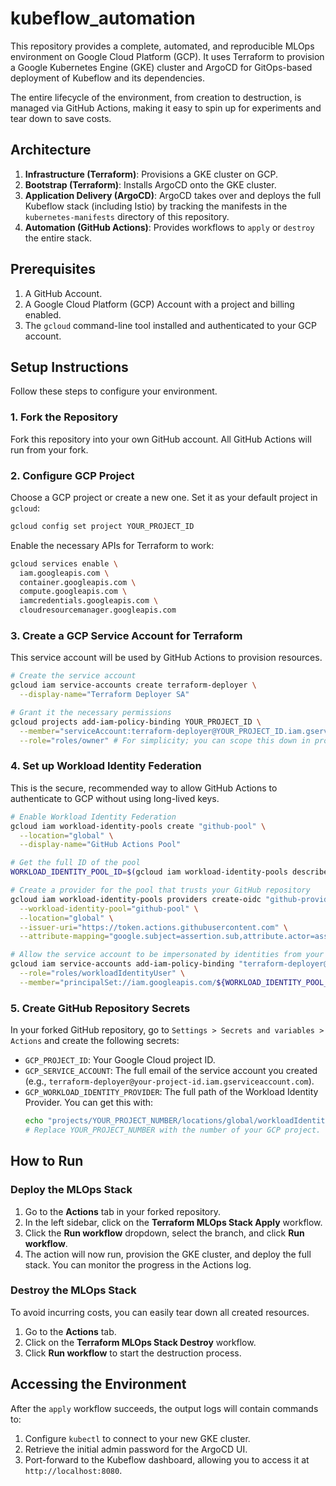 # kubeflow_automation

This repository provides a complete, automated, and reproducible MLOps environment on Google Cloud Platform (GCP). It uses Terraform to provision a Google Kubernetes Engine (GKE) cluster and ArgoCD for GitOps-based deployment of Kubeflow and its dependencies.

The entire lifecycle of the environment, from creation to destruction, is managed via GitHub Actions, making it easy to spin up for experiments and tear down to save costs.

## Architecture

1.  **Infrastructure (Terraform)**: Provisions a GKE cluster on GCP.
2.  **Bootstrap (Terraform)**: Installs ArgoCD onto the GKE cluster.
3.  **Application Delivery (ArgoCD)**: ArgoCD takes over and deploys the full Kubeflow stack (including Istio) by tracking the manifests in the `kubernetes-manifests` directory of this repository.
4.  **Automation (GitHub Actions)**: Provides workflows to `apply` or `destroy` the entire stack.

## Prerequisites

1.  A GitHub Account.
2.  A Google Cloud Platform (GCP) Account with a project and billing enabled.
3.  The `gcloud` command-line tool installed and authenticated to your GCP account.

## Setup Instructions

Follow these steps to configure your environment.

### 1. Fork the Repository

Fork this repository into your own GitHub account. All GitHub Actions will run from your fork.

### 2. Configure GCP Project

Choose a GCP project or create a new one. Set it as your default project in `gcloud`:

```sh
gcloud config set project YOUR_PROJECT_ID
```

Enable the necessary APIs for Terraform to work:

```sh
gcloud services enable \
  iam.googleapis.com \
  container.googleapis.com \
  compute.googleapis.com \
  iamcredentials.googleapis.com \
  cloudresourcemanager.googleapis.com
```

### 3. Create a GCP Service Account for Terraform

This service account will be used by GitHub Actions to provision resources.

```sh
# Create the service account
gcloud iam service-accounts create terraform-deployer \
  --display-name="Terraform Deployer SA"

# Grant it the necessary permissions
gcloud projects add-iam-policy-binding YOUR_PROJECT_ID \
  --member="serviceAccount:terraform-deployer@YOUR_PROJECT_ID.iam.gserviceaccount.com" \
  --role="roles/owner" # For simplicity; you can scope this down in production
```

### 4. Set up Workload Identity Federation

This is the secure, recommended way to allow GitHub Actions to authenticate to GCP without using long-lived keys.

```sh
# Enable Workload Identity Federation
gcloud iam workload-identity-pools create "github-pool" \
  --location="global" \
  --display-name="GitHub Actions Pool"

# Get the full ID of the pool
WORKLOAD_IDENTITY_POOL_ID=$(gcloud iam workload-identity-pools describe "github-pool" --location="global" --format="value(name)")

# Create a provider for the pool that trusts your GitHub repository
gcloud iam workload-identity-pools providers create-oidc "github-provider" \
  --workload-identity-pool="github-pool" \
  --location="global" \
  --issuer-uri="https://token.actions.githubusercontent.com" \
  --attribute-mapping="google.subject=assertion.sub,attribute.actor=assertion.actor,attribute.repository=assertion.repository"

# Allow the service account to be impersonated by identities from your repo
gcloud iam service-accounts add-iam-policy-binding "terraform-deployer@YOUR_PROJECT_ID.iam.gserviceaccount.com" \
  --role="roles/workloadIdentityUser" \
  --member="principalSet://iam.googleapis.com/${WORKLOAD_IDENTITY_POOL_ID}/attribute.repository/YOUR_GITHUB_USERNAME/kubeflow_automation"
```

### 5. Create GitHub Repository Secrets

In your forked GitHub repository, go to `Settings > Secrets and variables > Actions` and create the following secrets:

*   `GCP_PROJECT_ID`: Your Google Cloud project ID.
*   `GCP_SERVICE_ACCOUNT`: The full email of the service account you created (e.g., `terraform-deployer@your-project-id.iam.gserviceaccount.com`).
*   `GCP_WORKLOAD_IDENTITY_PROVIDER`: The full path of the Workload Identity Provider. You can get this with:
    ```sh
    echo "projects/YOUR_PROJECT_NUMBER/locations/global/workloadIdentityPools/github-pool/providers/github-provider"
    # Replace YOUR_PROJECT_NUMBER with the number of your GCP project.
    ```

## How to Run

### Deploy the MLOps Stack

1.  Go to the **Actions** tab in your forked repository.
2.  In the left sidebar, click on the **Terraform MLOps Stack Apply** workflow.
3.  Click the **Run workflow** dropdown, select the branch, and click **Run workflow**.
4.  The action will now run, provision the GKE cluster, and deploy the full stack. You can monitor the progress in the Actions log.

### Destroy the MLOps Stack

To avoid incurring costs, you can easily tear down all created resources.

1.  Go to the **Actions** tab.
2.  Click on the **Terraform MLOps Stack Destroy** workflow.
3.  Click **Run workflow** to start the destruction process.

## Accessing the Environment

After the `apply` workflow succeeds, the output logs will contain commands to:
1.  Configure `kubectl` to connect to your new GKE cluster.
2.  Retrieve the initial admin password for the ArgoCD UI.
3.  Port-forward to the Kubeflow dashboard, allowing you to access it at `http://localhost:8080`.